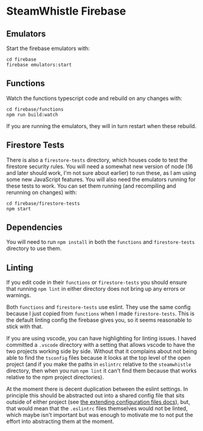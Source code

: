 # SteamWhistle Firebase

## Emulators

Start the firebase emulators with:

```
cd firebase
firebase emulators:start
```

## Functions

Watch the functions typescript code and rebuild on any changes with:

```
cd firebase/functions
npm run build:watch
```

If you are running the emulators, they will in turn restart when these rebuild.

## Firestore Tests

There is also a `firestore-tests` directory, which houses code to test the firestore security rules. You will need a somewhat new version of node (16 and later should work, I'm not sure about earlier) to run these, as I am using some new JavaScript features. You will also need the emulators running for these tests to work. You can set them running (and recompiling and rerunning on changes) with:

```
cd firebase/firestore-tests
npm start
```

## Dependencies

You will need to run `npm install` in both the `functions` and `firestore-tests` directory to use them.

## Linting

If you edit code in their `functions` or `firestore-tests` you should ensure that running `npm lint` in either directory does not bring up any errors or warnings.

Both `functions` and `firestore-tests` use eslint. They use the same config because I just copied from `functions` when I made `firestore-tests`. This is the default linting config the firebase gives you, so it seems reasonable to stick with that.

If you are using vscode, you can have highlighting for linting issues. I haved committed a `.vscode` directory with a setting that allows vscode to have the two projects working side by side. Without that it complains about not being able to find the `tsconfig` files because it looks at the top level of the open project (and if you make the paths in `eslintrc` relative to the `steamwhistle` directory, then when you run `npm lint` it can't find them because that works relative to the npm project directories).

At the moment there is decent duplication between the eslint settings. In principle this should be abstracted out into a shared config file that sits outside of either project (see [the extending configuration files docs](https://eslint.org/docs/latest/user-guide/configuring/configuration-files#extending-configuration-files)), but, that would mean that the `.eslintrc` files themselves would not be linted, which maybe isn't important but was enough to motivate me to not put the effort into abstracting them at the moment.